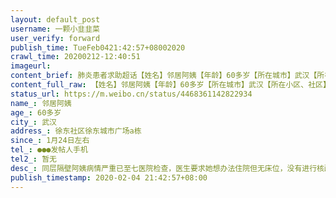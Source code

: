 ```yaml
---
layout: default_post
username: 一颗小韭韭菜
user_verify: forward
publish_time: TueFeb0421:42:57+08002020
crawl_time: 20200212-12:40:51
imageurl: 
content_brief: 肺炎患者求助超话【姓名】邻居阿姨【年龄】60多岁【所在城市】武汉【所在小区、社区】徐东社区徐东城市广场a栋【患病时间】1月24日左右【联系方式】●●●发帖人手机【其他紧急联系人】暂无【病情描述】 同层隔壁阿姨病情严重已至七医院检查，医生要求她想办法住院但无床位，没有进行 ...全文
content_full_raw: 【姓名】邻居阿姨【年龄】60多岁【所在城市】武汉【所在小区、社区】徐东社区徐东城市广场a栋【患病时间】1月24日左右【联系方式】●●●发帖人手机【其他紧急联系人】暂无【病情描述】同层隔壁阿姨病情严重已至七医院检查，医生要求她想办法住院但无床位，没有进行核酸检验，但医生说病情非常严重，不能下床，发病已有十多天，需进行住院，生命危险，已有在社区登记，情况属实，目前她儿子在家陪护，60多岁很好的婆婆，家里独子也是家中顶梁柱，儿子也有小孩，不能视而不见。我们社区都在想办法帮忙，希望有好心人能够帮忙联系床位，离武昌医院很近，希望能有好心人帮忙联系武昌医院。因为情况紧急，发帖本人无婆婆家电话，有相关帮助的可以致电或短信联系本人。
status_url: https://m.weibo.cn/status/4468361142822934
name_: 邻居阿姨
age_: 60多岁
city_: 武汉
address_: 徐东社区徐东城市广场a栋
since_: 1月24日左右
tel_: ●●●发帖人手机
tel2_: 暂无
desc_: 同层隔壁阿姨病情严重已至七医院检查，医生要求她想办法住院但无床位，没有进行核酸检验，但医生说病情非常严重，不能下床，发病已有十多天，需进行住院，生命危险，已有在社区登记，情况属实，目前她儿子在家陪护，60多岁很好的婆婆，家里独子也是家中顶梁柱，儿子也有小孩，不能视而不见。我们社区都在想办法帮忙，希望有好心人能够帮忙联系床位，离武昌医院很近，希望能有好心人帮忙联系武昌医院。因为情况紧急，发帖本人无婆婆家电话，有相关帮助的可以致电或短信联系本人。
publish_timestamp: 2020-02-04 21:42:57+08:00
---
```

